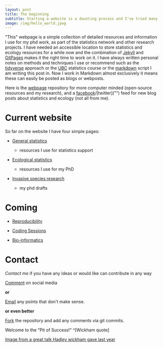 ```yaml
---
layout: post
title: The beginning
subtitle: Starting a website is a daunting process and I've tried many times but thats for another blog post.
image: /img/hello_world.jpeg
---
```


"This" webpage is a simple collection of detailed resources and information I use for my phd work, as part of the statistics network and other research projects. I have needed an accessible location to store statistics and ecology resources for a while now and the combination of [Jekyll]("") and [GitPages]("") makes it the right time to work on it. I have always written personal notes on methods and techniques I use or recommend such as the [tidyverse]("") approach or the [UBC]("") statistics course or the [markdown]("") script I am writing this post in. Now I work in Markdown almost exclusively it means these can easily be posted as blogs or webposts.

Here is the [webpage]("https://github.com/davan690/davan690.github.io/") repository for more computer minded (open-source resources and my research), and a [facebook]("https://www.facebook.com/StatisticsNetwork/")/[twitter]("") feed for new blog posts about statistics and ecology (not all from me).

# Current website

So far on the website I have four simple pages:

- [General statistics]("")
    - resources I use for statistics support

- [Ecological statistics]("")
    - resources I use for my PhD

- [Invasive species research]("")
    - my phd drafts

# Coming

- [Reproducibility]("")

- [Coding Sessions]("")

- [Bio-informatics]("")

# Contact

*Contact me* if you have any ideas or would like can contribute in any way

[Comment]("") on social media

**or**

[Email]("anthony.davidson@canberra.edu.au") any points that don't make sense.

**or even better**

[Fork]("https://github.com/davan690") the repository and add any comments via git commits.

Welcome to the "Pit of Success!" ^[Wickham quote]

[Image from a great talk Hadley wickham gave last year]("")